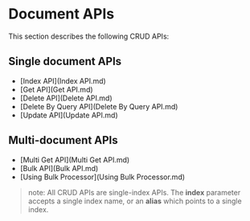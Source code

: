 # Document APIs

This section describes the following CRUD APIs:

## Single document APIs

- [Index API](Index API.md)
- [Get API](Get API.md)
- [Delete API](Delete API.md)
- [Delete By Query API](Delete By Query API.md)
- [Update API](Update API.md)

## Multi-document APIs

- [Multi Get API](Multi Get API.md)
- [Bulk API](Bulk API.md)
- [Using Bulk Processor](Using Bulk Processor.md)


> note: All CRUD APIs are single-index APIs. 
The **index** parameter accepts a single index name, or an **alias** which points to a single index.
